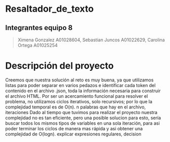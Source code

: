 # Resaltador_de_texto
## Integrantes equipo 8
> Ximena Gonzalez A01028604, Sebastian Juncos A01022629, Carolina Ortega A01025254

# Descripción del proyecto
Creemos que nuestra solución al reto es muy buena, ya que utilizamos listas para poder separar en varios pedazos e identificar cada token del contenido en el archivo .json, toda la información necesaria para construir el archivo HTML.
Por ser un acercamiento funcional para resolver el problema, no utilizamos ciclos iterativos, solo recursivos; por lo que la complejidad temporal es de O(n). n palabras que hay en el archivo, iteraciones Dado al tiempo que tuvimos para realizar el proyecto nuestra complejidad no es tan eficiente, pero una posible solucion para esto, sería buscar todos los mismos tipos de variables en una sola iteración, para asi poder terminar los ciclos de manera mas rápida y asi obtener una complejidad de O(logn).
explicar expresiones regulares, decision
